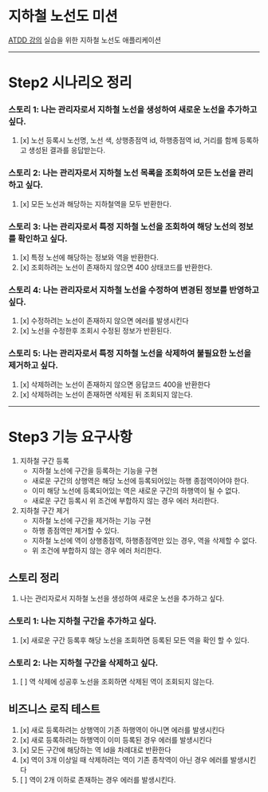 # 지하철 노선도 미션

[ATDD 강의](https://edu.nextstep.camp/c/R89PYi5H) 실습을 위한 지하철 노선도 애플리케이션

---

# Step2 시나리오 정리

### 스토리 1: 나는 관리자로서 지하철 노선을 생성하여 새로운 노선을 추가하고 싶다.

1. [x] 노선 등록시 노선명, 노선 색, 상행종점역 id, 하행종점역 id, 거리를 함께 등록하고 생성된 결과를 응답받는다.

### 스토리 2: 나는 관리자로서 지하철 노선 목록을 조회하여 모든 노선을 관리하고 싶다.

1. [x] 모든 노선과 해당하는 지하철역을 모두 반환한다.

### 스토리 3: 나는 관리자로서 특정 지하철 노선을 조회하여 해당 노선의 정보를 확인하고 싶다.

1. [x] 특정 노선에 해당하는 정보와 역을 반환한다.
2. [x] 조회하려는 노선이 존재하지 않으면 400 상태코드를 반환한다.

### 스토리 4: 나는 관리자로서 지하철 노선을 수정하여 변경된 정보를 반영하고 싶다.

1. [x] 수정하려는 노선이 존재하지 않으면 에러를 발생시킨다
2. [x] 노선을 수정한후 조회시 수정된 정보가 반환된다.

### 스토리 5: 나는 관리자로서 특정 지하철 노선을 삭제하여 불필요한 노선을 제거하고 싶다.

1. [x] 삭제하려는 노선이 존재하지 않으면 응답코드 400을 반환한다
2. [x] 삭제하려는 노선이 존재하면 삭제된 뒤 조회되지 않는다.

---

# Step3 기능 요구사항

1. 지하철 구간 등록
    - 지하철 노선에 구간을 등록하는 기능을 구현
    - 새로운 구간의 상행역은 해당 노선에 등록되어있는 하행 종점역이어야 한다.
    - 이미 해당 노선에 등록되어있는 역은 새로운 구간의 하행역이 될 수 없다.
    - 새로운 구간 등록시 위 조건에 부합하지 않는 경우 에러 처리한다.
2. 지하철 구간 제거
    - 지하철 노선에 구간을 제거하는 기능 구현
    - 하행 종점역만 제거할 수 있다.
    - 지하철 노선에 역이 상행종점역, 하행종점역만 있는 경우, 역을 삭제할 수 없다.
    - 위 조건에 부합하지 않는 경우 에러 처리한다.

## 스토리 정리

1. 나는 관리자로서 지하철 노선을 생성하여 새로운 노선을 추가하고 싶다.

### 스토리 1: 나는 지하철 구간을 추가하고 싶다.
1. [x] 새로운 구간 등록후 해당 노선을 조회하면 등록된 모든 역을 확인 할 수 있다.

### 스토리 2: 나는 지하철 구간을 삭제하고 싶다.
1. [ ] 역 삭제에 성공후 노선을 조회하면 삭제된 역이 조회되지 않는다.

## 비즈니스 로직 테스트

1. [x] 새로 등록하려는 상행역이 기존 하행역이 아니면 에러를 발생시킨다
2. [x] 새로 등록하려는 하행역이 이미 등록된 경우 에러를 발생시킨다
3. [x] 모든 구간에 해당하는 역 Id을 차례대로 반환한다
4. [x] 역이 3개 이상일 때 삭제하려는 역이 기존 종착역이 아닌 경우 에러를 발생시킨다
5. [ ] 역이 2개 이하로 존재하는 경우 에러를 발생시킨다.
